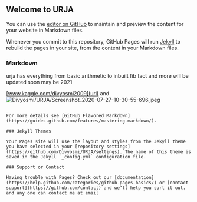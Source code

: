 ## Welcome to URJA

You can use the [editor on GitHub](https://github.com/Divyosmi/URJA/edit/master/README.md) to maintain and preview the content for your website in Markdown files.

Whenever you commit to this repository, GitHub Pages will run [Jekyll](https://jekyllrb.com/) to rebuild the pages in your site, from the content in your Markdown files.

### Markdown

urja has everything from basic arithmetic to inbuilt fib fact and more will be updated soon may be 2021





[www.kaggle.com/divyosmi2009](url) and ![Divyosmi/URJA/Screenshot_2020-07-27-10-30-55-696.jpeg](src)
```

For more details see [GitHub Flavored Markdown](https://guides.github.com/features/mastering-markdown/).

### Jekyll Themes

Your Pages site will use the layout and styles from the Jekyll theme you have selected in your [repository settings](https://github.com/Divyosmi/URJA/settings). The name of this theme is saved in the Jekyll `_config.yml` configuration file.

### Support or Contact

Having trouble with Pages? Check out our [documentation](https://help.github.com/categories/github-pages-basics/) or [contact support](https://github.com/contact) and we’ll help you sort it out.
and any one can contact me at email
